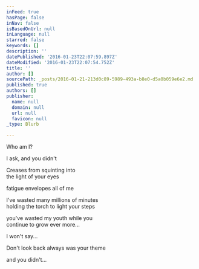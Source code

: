 ```yaml
---
inFeed: true
hasPage: false
inNav: false
isBasedOnUrl: null
inLanguage: null
starred: false
keywords: []
description: ''
datePublished: '2016-01-23T22:07:59.897Z'
dateModified: '2016-01-23T22:07:54.752Z'
title: ''
author: []
sourcePath: _posts/2016-01-21-213d0c89-5989-493a-b8e0-d5a0b059e6e2.md
published: true
authors: []
publisher:
  name: null
  domain: null
  url: null
  favicon: null
_type: Blurb

---
```

Who am I? 

I ask, and you didn't 

Creases from squinting
into   
the light of your eyes 

fatigue envelopes all of me 

I've wasted many millions of minutes   
holding
the torch to light your steps 

you've wasted my youth while
you   
continue to grow ever more... 

I won't say... 

Don't look back always was your
theme 

and you didn't...